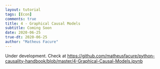 ```yaml
---
layout: tutorial
tags: [Econ]
comments: true
title: 4 - Graphical Causal Models
subtitle: Coming Soon
date: 2020-06-25
true-dt: 2020-06-25
author: "Matheus Facure"
---
```


Under development. Check at https://github.com/matheusfacure/python-causality-handbook/blob/master/4-Graphical-Causal-Models.ipynb

